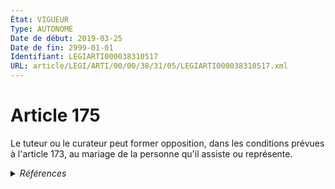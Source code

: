 ```yaml
---
État: VIGUEUR
Type: AUTONOME
Date de début: 2019-03-25
Date de fin: 2999-01-01
Identifiant: LEGIARTI000038310517
URL: article/LEGI/ARTI/00/00/38/31/05/LEGIARTI000038310517.xml
---
```


<h1>Article 175</h1>

Le tuteur ou le curateur peut former opposition, dans les conditions prévues à
l'article 173, au mariage de la personne qu'il assiste ou représente.


<details>
  <summary><em>Références</em></summary>

  <h2>Articles faisant référence à l'article</h2>
  
  <ul>
    <li>
      <a href="https://legal.tricoteuses.fr//redirection/LEGIARTI000006422338?vers=git&vers=legifrance">Code civil - article 173 AUTONOME VIGUEUR, en vigueur depuis le 1919-08-09</a> CITATION cible
    </li>
    <li>
      <a href="https://legal.tricoteuses.fr//redirection/LEGIARTI000038262760?vers=git&vers=legifrance">LOI n° 2019-222 du 23 mars 2019 de programmation 2018-2022 et de réforme pour la justice - article 10 ENTIEREMENT_MODIF</a> MODIFIE source
    </li>
  </ul>
  
  <h2>Références faites par l'article</h2>
  
  <ul>
    <li>
      2019-03-23 MODIFIE cible <a href="https://legal.tricoteuses.fr//redirection/LEGIARTI000038262760?vers=git&vers=legifrance">LOI n° 2019-222 du 23 mars 2019 de programmation 2018-2022 et de réforme pour la justice - article 10 ENTIEREMENT_MODIF</a>
    </li>
    <li>
      2999-01-01 CITATION source <a href="https://legal.tricoteuses.fr//redirection/LEGIARTI000006422338?vers=git&vers=legifrance">Code civil - article 173 AUTONOME VIGUEUR, en vigueur depuis le 1919-08-09</a>
    </li>
    <li>
      2999-01-01 TXT_ASSOCIE cible <a href="https://legal.tricoteuses.fr//redirection/LEGIARTI000006422355?vers=git&vers=legifrance">Code civil - article 174 AUTONOME MODIFIE, en vigueur du 1933-02-02 au 2019-03-25</a>
    </li>
    <li>
      CODIFICATION source Loi 1803-03-14
    </li>
  </ul>
</details>

